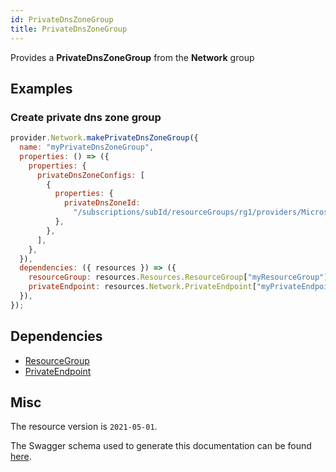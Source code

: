 ```yaml
---
id: PrivateDnsZoneGroup
title: PrivateDnsZoneGroup
---
```

Provides a **PrivateDnsZoneGroup** from the **Network** group
## Examples
### Create private dns zone group
```js
provider.Network.makePrivateDnsZoneGroup({
  name: "myPrivateDnsZoneGroup",
  properties: () => ({
    properties: {
      privateDnsZoneConfigs: [
        {
          properties: {
            privateDnsZoneId:
              "/subscriptions/subId/resourceGroups/rg1/providers/Microsoft.Network/privateDnsZones/zone1.com",
          },
        },
      ],
    },
  }),
  dependencies: ({ resources }) => ({
    resourceGroup: resources.Resources.ResourceGroup["myResourceGroup"],
    privateEndpoint: resources.Network.PrivateEndpoint["myPrivateEndpoint"],
  }),
});

```
## Dependencies
- [ResourceGroup](../Resources/ResourceGroup.md)
- [PrivateEndpoint](../Network/PrivateEndpoint.md)
## Misc
The resource version is `2021-05-01`.

The Swagger schema used to generate this documentation can be found [here](https://github.com/Azure/azure-rest-api-specs/tree/main/specification/network/resource-manager/Microsoft.Network/stable/2021-05-01/privateEndpoint.json).
